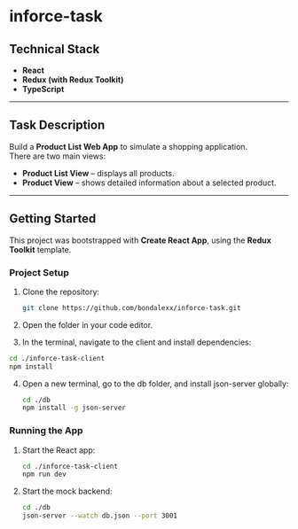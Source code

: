 ﻿# inforce-task

## Technical Stack

- **React**
- **Redux (with Redux Toolkit)**
- **TypeScript**

---

## Task Description

Build a **Product List Web App** to simulate a shopping application.  
There are two main views:

- **Product List View** – displays all products.
- **Product View** – shows detailed information about a selected product.

---

## Getting Started

This project was bootstrapped with **Create React App**, using the **Redux Toolkit** template.

### Project Setup

1. Clone the repository:
   ```bash
   git clone https://github.com/bondalexx/inforce-task.git
   ```
  
2. Open the folder in your code editor.

3. In the terminal, navigate to the client and install dependencies:
  ```bash
  cd ./inforce-task-client
  npm install
  ```
4. Open a new terminal, go to the db folder, and install json-server globally:
   ```bash
   cd ./db
   npm install -g json-server
   ```
### Running the App
1. Start the React app:
   ```bash
   cd ./inforce-task-client
   npm run dev
   ```
2. Start the mock backend:
   ```bash
   cd ./db
   json-server --watch db.json --port 3001
   ```



